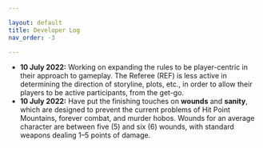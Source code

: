 ```yaml
---

layout: default
title: Developer Log
nav_order: -3

---
```


- **10 July 2022:** Working on expanding the rules to be player-centric in their approach to gameplay. The Referee (REF) is less active in determining the direction of storyline, plots, etc., in order to allow their players to be active participants, from the get-go. 
- **10 July 2022:** Have put the finishing touches on **wounds** and **sanity**, which are designed to prevent the current problems of Hit Point Mountains, forever combat, and murder hobos. Wounds for an average character are between five (5) and six (6) wounds, with standard weapons dealing 1–5 points of damage.
